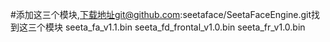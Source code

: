 #添加这三个模块,下载地址git@github.com:seetaface/SeetaFaceEngine.git找到这三个模块
seeta_fa_v1.1.bin
seeta_fd_frontal_v1.0.bin
seeta_fr_v1.0.bin